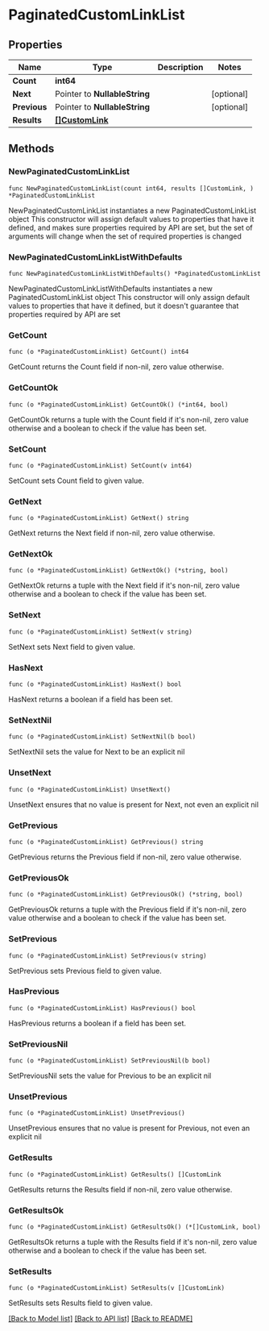 # PaginatedCustomLinkList

## Properties

Name | Type | Description | Notes
------------ | ------------- | ------------- | -------------
**Count** | **int64** |  | 
**Next** | Pointer to **NullableString** |  | [optional] 
**Previous** | Pointer to **NullableString** |  | [optional] 
**Results** | [**[]CustomLink**](CustomLink.md) |  | 

## Methods

### NewPaginatedCustomLinkList

`func NewPaginatedCustomLinkList(count int64, results []CustomLink, ) *PaginatedCustomLinkList`

NewPaginatedCustomLinkList instantiates a new PaginatedCustomLinkList object
This constructor will assign default values to properties that have it defined,
and makes sure properties required by API are set, but the set of arguments
will change when the set of required properties is changed

### NewPaginatedCustomLinkListWithDefaults

`func NewPaginatedCustomLinkListWithDefaults() *PaginatedCustomLinkList`

NewPaginatedCustomLinkListWithDefaults instantiates a new PaginatedCustomLinkList object
This constructor will only assign default values to properties that have it defined,
but it doesn't guarantee that properties required by API are set

### GetCount

`func (o *PaginatedCustomLinkList) GetCount() int64`

GetCount returns the Count field if non-nil, zero value otherwise.

### GetCountOk

`func (o *PaginatedCustomLinkList) GetCountOk() (*int64, bool)`

GetCountOk returns a tuple with the Count field if it's non-nil, zero value otherwise
and a boolean to check if the value has been set.

### SetCount

`func (o *PaginatedCustomLinkList) SetCount(v int64)`

SetCount sets Count field to given value.


### GetNext

`func (o *PaginatedCustomLinkList) GetNext() string`

GetNext returns the Next field if non-nil, zero value otherwise.

### GetNextOk

`func (o *PaginatedCustomLinkList) GetNextOk() (*string, bool)`

GetNextOk returns a tuple with the Next field if it's non-nil, zero value otherwise
and a boolean to check if the value has been set.

### SetNext

`func (o *PaginatedCustomLinkList) SetNext(v string)`

SetNext sets Next field to given value.

### HasNext

`func (o *PaginatedCustomLinkList) HasNext() bool`

HasNext returns a boolean if a field has been set.

### SetNextNil

`func (o *PaginatedCustomLinkList) SetNextNil(b bool)`

 SetNextNil sets the value for Next to be an explicit nil

### UnsetNext
`func (o *PaginatedCustomLinkList) UnsetNext()`

UnsetNext ensures that no value is present for Next, not even an explicit nil
### GetPrevious

`func (o *PaginatedCustomLinkList) GetPrevious() string`

GetPrevious returns the Previous field if non-nil, zero value otherwise.

### GetPreviousOk

`func (o *PaginatedCustomLinkList) GetPreviousOk() (*string, bool)`

GetPreviousOk returns a tuple with the Previous field if it's non-nil, zero value otherwise
and a boolean to check if the value has been set.

### SetPrevious

`func (o *PaginatedCustomLinkList) SetPrevious(v string)`

SetPrevious sets Previous field to given value.

### HasPrevious

`func (o *PaginatedCustomLinkList) HasPrevious() bool`

HasPrevious returns a boolean if a field has been set.

### SetPreviousNil

`func (o *PaginatedCustomLinkList) SetPreviousNil(b bool)`

 SetPreviousNil sets the value for Previous to be an explicit nil

### UnsetPrevious
`func (o *PaginatedCustomLinkList) UnsetPrevious()`

UnsetPrevious ensures that no value is present for Previous, not even an explicit nil
### GetResults

`func (o *PaginatedCustomLinkList) GetResults() []CustomLink`

GetResults returns the Results field if non-nil, zero value otherwise.

### GetResultsOk

`func (o *PaginatedCustomLinkList) GetResultsOk() (*[]CustomLink, bool)`

GetResultsOk returns a tuple with the Results field if it's non-nil, zero value otherwise
and a boolean to check if the value has been set.

### SetResults

`func (o *PaginatedCustomLinkList) SetResults(v []CustomLink)`

SetResults sets Results field to given value.



[[Back to Model list]](../README.md#documentation-for-models) [[Back to API list]](../README.md#documentation-for-api-endpoints) [[Back to README]](../README.md)


